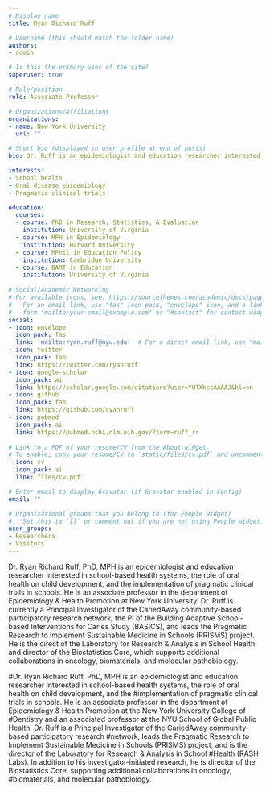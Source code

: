 ```yaml
---
# Display name
title: Ryan Richard Ruff

# Username (this should match the folder name)
authors:
- admin

# Is this the primary user of the site?
superuser: true

# Role/position
role: Associate Professor

# Organizations/Affiliations
organizations:
- name: New York University
  url: ""

# Short bio (displayed in user profile at end of posts)
bio: Dr. Ruff is an epidemiologist and education researcher interested in school-based preventive medicine and its effects on child cognitive and socioemotional development.

interests:
- School health
- Oral disease epidemiology
- Pragmatic clinical trials 

education:
  courses:
  - course: PhD in Research, Statistics, & Evaluation
    institution: University of Virginia
  - course: MPH in Epidemiology
    institution: Harvard University
  - course: MPhil in Education Policy
    institution: Cambridge University
  - course: BAMT in Education
    institution: University of Virginia
    
# Social/Academic Networking
# For available icons, see: https://sourcethemes.com/academic/docs/page-builder/#icons
#   For an email link, use "fas" icon pack, "envelope" icon, and a link in the
#   form "mailto:your-email@example.com" or "#contact" for contact widget.
social:
- icon: envelope
  icon_pack: fas
  link: 'mailto:ryan.ruff@nyu.edu'  # For a direct email link, use "mailto:test@example.org".
- icon: twitter
  icon_pack: fab
  link: https://twitter.com/ryanruff
- icon: google-scholar
  icon_pack: ai
  link: https://scholar.google.com/citations?user=YUTXhccAAAAJ&hl=en
- icon: github
  icon_pack: fab
  link: https://github.com/ryanruff
- icon: pubmed
  icon_pack: ai
  link: https://pubmed.ncbi.nlm.nih.gov/?term=ruff_rr
  
# Link to a PDF of your resume/CV from the About widget.
# To enable, copy your resume/CV to `static/files/cv.pdf` and uncomment the lines below.
- icon: cv
  icon_pack: ai
  link: files/cv.pdf

# Enter email to display Gravatar (if Gravatar enabled in Config)
email: ""

# Organizational groups that you belong to (for People widget)
#   Set this to `[]` or comment out if you are not using People widget.
user_groups:
- Researchers
- Visitors
---
```

Dr. Ryan Richard Ruff, PhD, MPH is an epidemiologist and education researcher interested in school-based health systems, the role of oral health on child development, and the implementation of pragmatic clinical trials in schools. He is an associate professor in the department of Epidemiology & Health Promotion at New York University. Dr. Ruff is currently a Principal Investigator of the CariedAway community-based participatory research network, the PI of the Building Adaptive School-based Interventions for Caries Study (BASICS), and leads the Pragmatic Research to Implement Sustainable Medicine in Schools (PRISMS) project. He is the direct of the Laboratory for Research & Analysis in School Health and director of the Biostatistics Core, which supports additional collaborations in oncology, biomaterials, and molecular pathobiology.

#Dr. Ryan Richard Ruff, PhD, MPH is an epidemiologist and education researcher interested in school-based health systems, the role of oral health on child development, and the #implementation of pragmatic clinical trials in schools. He is an associate professor in the department of Epidemiology & Health Promotion at the New York University College of #Dentistry and an associated professor at the NYU School of Global Public Health. Dr. Ruff is a Principal Investigator of the CariedAway community-based participatory research #network, leads the Pragmatic Research to Implement Sustainable Medicine in Schools (PRISMS) project, and is the director of the Laboratory for Research & Analysis in School #Health (RASH Labs). In addition to his investigator-initiated research, he is director of the Biostatistics Core, supporting additional collaborations in oncology, #biomaterials, and molecular pathobiology.

